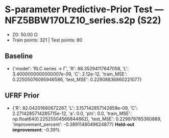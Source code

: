 # S-parameter Predictive-Prior Test — NFZ5BBW170LZ10_series.s2p (S22)
- Z0: 50.00 Ω
- Train points: 321  |  Test points: 80

## Baseline
- {'model': 'RLC series -> Γ', 'R': 88.35294117647058, 'L': 3.4000000000000007e-09, 'C': 2.12e-12, 'train_MSE': 0.22505076095946586, 'test_MSE': 0.22908836860221077}

## UFRF Prior
- {'R': 82.04201680672267, 'L': 3.157142857142858e-09, 'C': 2.2714285714285715e-12, 'a': 0.0, 'phi': 0.0, 'train_MSE': np.float64(0.22525504566844662), 'test_MSE': 0.229979785360889, 'improvement_percent': -0.3891148049624877}
**Held-out improvement:** -0.39%